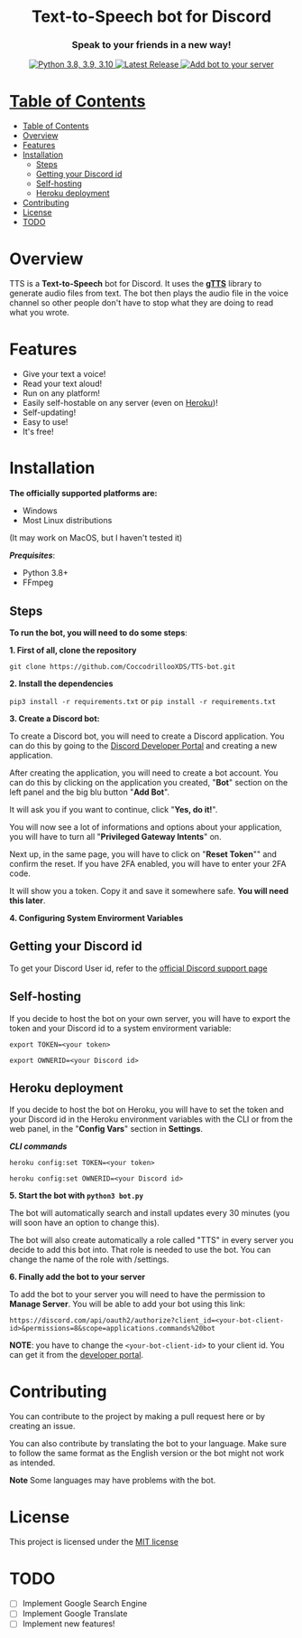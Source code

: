 <h1 align="center">Text-to-Speech bot for Discord</h1>
<h3 align="center">Speak to your friends in a new way!</h2>
<p><p></p></p>
<p align="center">
<a href="https://python.org/downloads/"><img src="https://img.shields.io/badge/python-3.8%20%7C%203.9%20%7C%203.10-blue?style=for-the-badge&logo=python&logoColor=lightblue&color=red" alt="Python 3.8, 3.9, 3.10">
</a> <a href="https://github.com/CoccodrillooXDS/TTS-bot/releases/latest"><img src="https://img.shields.io/github/v/release/CoccodrillooXDS/TTS-bot?include_prereleases&style=for-the-badge&logo=github" alt="Latest Release"> <a href="https://discord.com/api/oauth2/authorize?client_id=832158681671532564&permissions=8&scope=applications.commands%20bot"><img src="https://img.shields.io/badge/Discord-Add%20bot%20to%20your%20server-yellow?style=for-the-badge&logo=discord&logoColor=lightblue&color=blue" alt="Add bot to your server"></p>


# Table of Contents
- [Table of Contents](#table-of-contents)
- [Overview](#overview)
- [Features](#features)
- [Installation](#installation)
  - [Steps](#steps)
  - [Getting your Discord id](#getting-your-discord-id)
  - [Self-hosting](#self-hosting)
  - [Heroku deployment](#heroku-deployment)
- [Contributing](#contributing)
- [License](#license)
- [TODO](#todo)

# Overview

TTS is a **Text-to-Speech** bot for Discord. It uses the **[gTTS](https://pypi.org/project/gTTS/)** library to generate audio files from text. The bot then plays the audio file in the voice channel so other people don't have to stop what they are doing to read what you wrote.

# Features

* Give your text a voice!
* Read your text aloud!
* Run on any platform!
* Easily self-hostable on any server (even on [Heroku](https://www.heroku.com))!
* Self-updating!
* Easy to use!
* It's free!

# Installation

**The officially supported platforms are:**
* Windows
* Most Linux distributions

(It may work on MacOS, but I haven't tested it)

**_Prequisites_**:
* Python 3.8+
* FFmpeg

## Steps

**To run the bot, you will need to do some steps**:

**1. First of all, clone the repository**

```git clone https://github.com/CoccodrillooXDS/TTS-bot.git```

**2. Install the dependencies**

```pip3 install -r requirements.txt``` or ```pip install -r requirements.txt```

**3. Create a Discord bot:**

To create a Discord bot, you will need to create a Discord application. You can do this by going to the [Discord Developer Portal](https://discord.com/developers/applications) and creating a new application.

After creating the application, you will need to create a bot account. You can do this by clicking on the application you created, "**Bot**" section on the left panel and the big blu button "**Add Bot**".

It will ask you if you want to continue, click "**Yes, do it!**".

You will now see a lot of informations and options about your application, you will have to turn all "**Privileged Gateway Intents**" on.

Next up, in the same page, you will have to click on "**Reset Token**"" and confirm the reset. If you have 2FA enabled, you will have to enter your 2FA code.

It will show you a token. Copy it and save it somewhere safe. **You will need this later**.

**4. Configuring System Envirorment Variables**

## Getting your Discord id

To get your Discord User id, refer to the [official Discord support page](https://support.discord.com/hc/en-us/articles/206346498-Where-can-I-find-my-User-Server-Message-ID-)

## Self-hosting

If you decide to host the bot on your own server, you will have to export the token and your Discord id to a system envirorment variable:

```export TOKEN=<your token>```

```export OWNERID=<your Discord id>```

## Heroku deployment

If you decide to host the bot on Heroku, you will have to set the token and your Discord id in the Heroku environment variables with the CLI or from the web panel, in the "**Config Vars**" section in **Settings**.

**_CLI commands_**

```heroku config:set TOKEN=<your token>```
    
```heroku config:set OWNERID=<your Discord id>```

**5. Start the bot with ```python3 bot.py```**

The bot will automatically search and install updates every 30 minutes (you will soon have an option to change this).

The bot will also create automatically a role called "TTS" in every server you decide to add this bot into. That role is needed to use the bot. You can change the name of the role with /settings.

**6. Finally add the bot to your server**

To add the bot to your server you will need to have the permission to **Manage Server**.
You will be able to add your bot using this link:

```https://discord.com/api/oauth2/authorize?client_id=<your-bot-client-id>&permissions=8&scope=applications.commands%20bot```

**NOTE**: you have to change the ```<your-bot-client-id>``` to your client id. You can get it from the [developer portal](https://discord.com/developers/applications).

# Contributing
You can contribute to the project by making a pull request here or by creating an issue.

You can also contribute by translating the bot to your language. Make sure to follow the same format as the English version or the bot might not work as intended.

**Note** Some languages may have problems with the bot.

# License
This project is licensed under the [MIT license](LICENSE)


# TODO

- [ ] Implement Google Search Engine
- [ ] Implement Google Translate
- [ ] Implement new features!